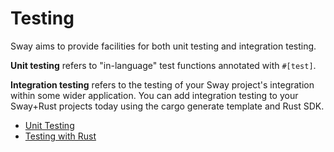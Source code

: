# Testing

Sway aims to provide facilities for both unit testing and integration testing.

**Unit testing** refers to "in-language" test functions annotated with `#[test]`.

**Integration testing** refers to the testing of your Sway project's integration
within some wider application. You can add integration testing to your Sway+Rust
projects today using the cargo generate template and Rust SDK.

- [Unit Testing](./unit-testing.md)
- [Testing with Rust](./testing-with-rust.md)
